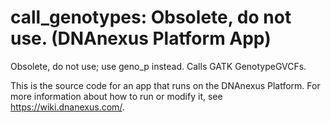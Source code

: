 <!-- dx-header -->
# call_genotypes: Obsolete, do not use. (DNAnexus Platform App)

Obsolete, do not use; use geno_p instead.  Calls GATK GenotypeGVCFs.

This is the source code for an app that runs on the DNAnexus Platform.
For more information about how to run or modify it, see
https://wiki.dnanexus.com/.
<!-- /dx-header -->



<!--
TODO: This app directory was automatically generated by dx-app-wizard;
please edit this Readme.md file to include essential documentation about
your app that would be helpful to users. (Also see the
Readme.developer.md.) Once you're done, you can remove these TODO
comments.

For more info, see https://wiki.dnanexus.com/Developer-Portal.
-->
